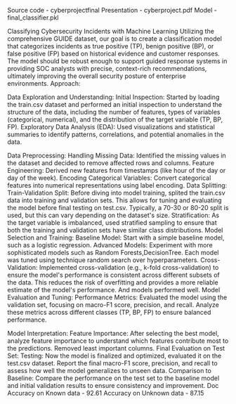 Source code - cyberprojectfinal
Presentation - cyberproject.pdf
Model - final_classifier.pkl

 Classifying Cybersecurity Incidents with Machine Learning
Utilizing the comprehensive GUIDE dataset, our goal is to create a classification model that categorizes incidents as true positive (TP), benign positive (BP), or false positive (FP) based on historical evidence and customer responses. The model should be robust enough to support guided response systems in providing SOC analysts with precise, context-rich recommendations, ultimately improving the overall security posture of enterprise environments.
Approach:

Data Exploration and Understanding:
Initial Inspection: Started by loading the train.csv dataset and performed an initial inspection to understand the structure of the data, including the number of features, types of variables (categorical, numerical), and the distribution of the target variable (TP, BP, FP).
Exploratory Data Analysis (EDA): Used visualizations and statistical summaries to identify patterns, correlations, and potential anomalies in the data. 

Data Preprocessing:
Handling Missing Data: Identified the missing values in the dataset and decided to remove affected rows and columns.
Feature Engineering: Derived new features from timestamps (like hour of the day or day of the week).
Encoding Categorical Variables: Convert categorical features into numerical representations using label encoding.
Data Splitting:
Train-Validation Split: Before diving into model training, splited the train.csv data into training and validation sets. This allows for tuning and evaluating the model before final testing on test.csv. Typically, a 70-30 or 80-20 split is used, but this can vary depending on the dataset's size.
Stratification: As the target variable is imbalanced, used stratified sampling to ensure that both the training and validation sets have similar class distributions.
Model Selection and Training:
Baseline Model: Start with a simple baseline model, such as a logistic regression.
Advanced Models: Experiment with more sophisticated models such as Random Forests,DecisionTree. Each model was tuned using technique random search over hyperparameters.
Cross-Validation: Implemented cross-validation (e.g., k-fold cross-validation) to ensure the model's performance is consistent across different subsets of the data. This reduces the risk of overfitting and provides a more reliable estimate of the model's performance. And models performed well.
Model Evaluation and Tuning:
Performance Metrics: Evaluated the model using the validation set, focusing on macro-F1 score, precision, and recall. Analyze these metrics across different classes (TP, BP, FP) to ensure balanced performance.

Model Interpretation:
Feature Importance: After selecting the best model, analyze feature importance to understand which features contribute most to the predictions.
Removed least important columns.
Final Evaluation on Test Set:
Testing: Now the model is finalized and optimized, evaluated it on the test.csv dataset. Report the final macro-F1 score, precision, and recall to assess how well the model generalizes to unseen data.
Comparison to Baseline: Compare the performance on the test set to the baseline model and initial validation results to ensure consistency and improvement.
Doc
Accuracy on Known data - 92.61
Accuracy on Unknown data - 87.15
